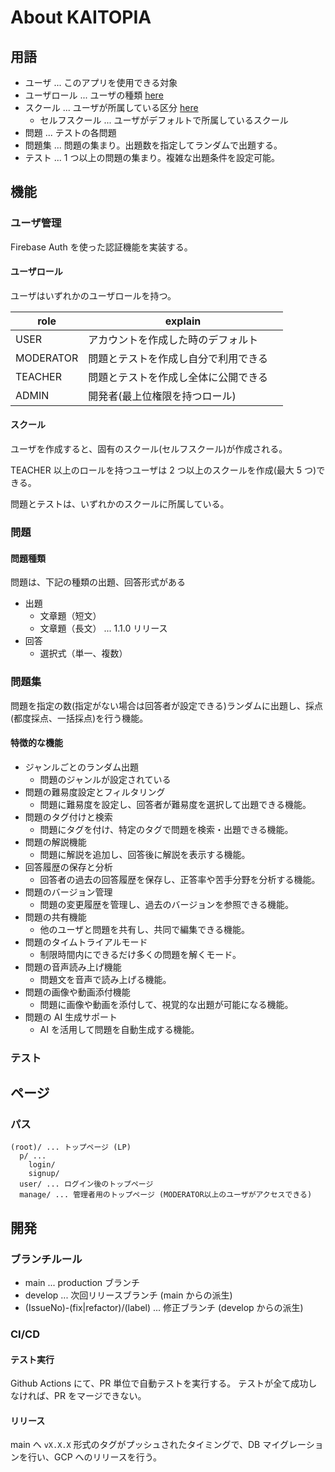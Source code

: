 # About KAITOPIA

## 用語

- ユーザ ... このアプリを使用できる対象
- ユーザロール ... ユーザの種類 [here](#ユーザロール)
- スクール ... ユーザが所属している区分 [here](#スクール)
  - セルフスクール ... ユーザがデフォルトで所属しているスクール
- 問題 ... テストの各問題
- 問題集 ... 問題の集まり。出題数を指定してランダムで出題する。
- テスト ... 1 つ以上の問題の集まり。複雑な出題条件を設定可能。

## 機能

### ユーザ管理

Firebase Auth を使った認証機能を実装する。

#### ユーザロール

ユーザはいずれかのユーザロールを持つ。

| role      | explain                                |
| --------- | -------------------------------------- |
| USER      | アカウントを作成した時のデフォルト     |
| MODERATOR | 問題とテストを作成し自分で利用できる   |
| TEACHER   | 問題とテストを作成し全体に公開できる　 |
| ADMIN     | 開発者(最上位権限を持つロール)         |

#### スクール

ユーザを作成すると、固有のスクール(セルフスクール)が作成される。

TEACHER 以上のロールを持つユーザは 2 つ以上のスクールを作成(最大 5 つ)できる。

問題とテストは、いずれかのスクールに所属している。

### 問題

#### 問題種類

問題は、下記の種類の出題、回答形式がある

- 出題
  - 文章題（短文）
  - 文章題（長文） ... 1.1.0 リリース
- 回答
  - 選択式（単一、複数）

### 問題集

問題を指定の数(指定がない場合は回答者が設定できる)ランダムに出題し、採点(都度採点、一括採点)を行う機能。

#### 特徴的な機能

- ジャンルごとのランダム出題
  - 問題のジャンルが設定されている
- 問題の難易度設定とフィルタリング
  - 問題に難易度を設定し、回答者が難易度を選択して出題できる機能。
- 問題のタグ付けと検索
  - 問題にタグを付け、特定のタグで問題を検索・出題できる機能。
- 問題の解説機能
  - 問題に解説を追加し、回答後に解説を表示する機能。
- 回答履歴の保存と分析
  - 回答者の過去の回答履歴を保存し、正答率や苦手分野を分析する機能。
- 問題のバージョン管理
  - 問題の変更履歴を管理し、過去のバージョンを参照できる機能。
- 問題の共有機能
  - 他のユーザと問題を共有し、共同で編集できる機能。
- 問題のタイムトライアルモード
  - 制限時間内にできるだけ多くの問題を解くモード。
- 問題の音声読み上げ機能
  - 問題文を音声で読み上げる機能。
- 問題の画像や動画添付機能
  - 問題に画像や動画を添付して、視覚的な出題が可能になる機能。
- 問題の AI 生成サポート
  - AI を活用して問題を自動生成する機能。

### テスト

## ページ

### パス

```plain
(root)/ ... トップページ (LP)
  p/ ...
    login/
    signup/
  user/ ... ログイン後のトップページ
  manage/ ... 管理者用のトップページ (MODERATOR以上のユーザがアクセスできる)
```

## 開発

### ブランチルール

- main ... production ブランチ
- develop ... 次回リリースブランチ (main からの派生)
- (IssueNo)-(fix|refactor)/(label) ... 修正ブランチ (develop からの派生)

### CI/CD

#### テスト実行

Github Actions にて、PR 単位で自動テストを実行する。
テストが全て成功しなければ、PR をマージできない。

#### リリース

main へ `vX.X.X` 形式のタグがプッシュされたタイミングで、DB マイグレーションを行い、GCP へのリリースを行う。
